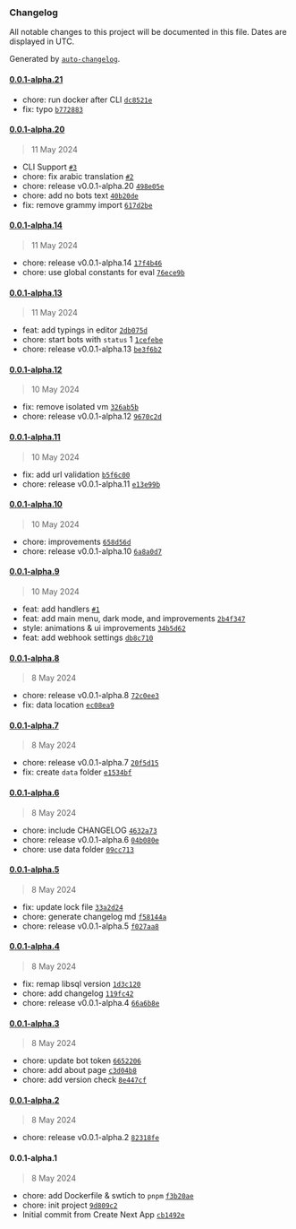 ### Changelog

All notable changes to this project will be documented in this file. Dates are displayed in UTC.

Generated by [`auto-changelog`](https://github.com/CookPete/auto-changelog).

#### [0.0.1-alpha.21](https://github.com/botmate/botmate/compare/0.0.1-alpha.20...0.0.1-alpha.21)

- chore: run docker after CLI [`dc8521e`](https://github.com/botmate/botmate/commit/dc8521e4857a0b54f7eefb0b537534b73bf1294d)
- fix: typo [`b772883`](https://github.com/botmate/botmate/commit/b772883114b91c618286d99d5856e5aac43b3119)

#### [0.0.1-alpha.20](https://github.com/botmate/botmate/compare/0.0.1-alpha.14...0.0.1-alpha.20)

> 11 May 2024

- CLI Support [`#3`](https://github.com/botmate/botmate/pull/3)
- chore: fix arabic translation [`#2`](https://github.com/botmate/botmate/pull/2)
- chore: release v0.0.1-alpha.20 [`498e05e`](https://github.com/botmate/botmate/commit/498e05e4d8e80250c28794cccb40209fbbfb86e5)
- chore: add no bots text [`40b20de`](https://github.com/botmate/botmate/commit/40b20de98a2ee6d167c76ee113df074d0a750c4e)
- fix: remove grammy import [`617d2be`](https://github.com/botmate/botmate/commit/617d2be6659f53d43f90fc2b195937621dbb4fa8)

#### [0.0.1-alpha.14](https://github.com/botmate/botmate/compare/0.0.1-alpha.13...0.0.1-alpha.14)

> 11 May 2024

- chore: release v0.0.1-alpha.14 [`17f4b46`](https://github.com/botmate/botmate/commit/17f4b4663c5051abee9e247a2a2a4d74309c252a)
- chore: use global constants for eval [`76ece9b`](https://github.com/botmate/botmate/commit/76ece9bed9e05c3d93fe67e5af7b7e24f865275f)

#### [0.0.1-alpha.13](https://github.com/botmate/botmate/compare/0.0.1-alpha.12...0.0.1-alpha.13)

> 11 May 2024

- feat: add typings in editor [`2db075d`](https://github.com/botmate/botmate/commit/2db075dabb678d8073c9f67a62ec8e95a3a25610)
- chore: start bots with `status` 1 [`1cefebe`](https://github.com/botmate/botmate/commit/1cefebe79e57c514cafc6d0fbbde3df0bb9524e4)
- chore: release v0.0.1-alpha.13 [`be3f6b2`](https://github.com/botmate/botmate/commit/be3f6b283131e5723a4ce5273922f68dbc3a2e63)

#### [0.0.1-alpha.12](https://github.com/botmate/botmate/compare/0.0.1-alpha.11...0.0.1-alpha.12)

> 10 May 2024

- fix: remove isolated vm [`326ab5b`](https://github.com/botmate/botmate/commit/326ab5bca8076dd3e6a588bcbdb9d96d7242b38b)
- chore: release v0.0.1-alpha.12 [`9670c2d`](https://github.com/botmate/botmate/commit/9670c2d8a86d4957d6aa64e4bfdcaec6817b8b99)

#### [0.0.1-alpha.11](https://github.com/botmate/botmate/compare/0.0.1-alpha.10...0.0.1-alpha.11)

> 10 May 2024

- fix: add url validation [`b5f6c00`](https://github.com/botmate/botmate/commit/b5f6c00ebaf9efb327a4c82ea7d8d36157e40960)
- chore: release v0.0.1-alpha.11 [`e13e99b`](https://github.com/botmate/botmate/commit/e13e99b31f4cd012214e0bb4ae1bc31437dfd704)

#### [0.0.1-alpha.10](https://github.com/botmate/botmate/compare/0.0.1-alpha.9...0.0.1-alpha.10)

> 10 May 2024

- chore: improvements [`658d56d`](https://github.com/botmate/botmate/commit/658d56d46cd6e44ef1eef1c5517dfa9c33e0ad9d)
- chore: release v0.0.1-alpha.10 [`6a8a0d7`](https://github.com/botmate/botmate/commit/6a8a0d7cf81df38904dbf1ba191ad39518c1ed08)

#### [0.0.1-alpha.9](https://github.com/botmate/botmate/compare/0.0.1-alpha.8...0.0.1-alpha.9)

> 10 May 2024

- feat: add handlers [`#1`](https://github.com/botmate/botmate/pull/1)
- feat: add main menu, dark mode, and improvements [`2b4f347`](https://github.com/botmate/botmate/commit/2b4f347dee22cc5a30e38a067affd2f9e5e55ae5)
- style: animations & ui improvements [`34b5d62`](https://github.com/botmate/botmate/commit/34b5d627289213cd3d317e392dda8278137bbafc)
- feat: add webhook settings [`db8c710`](https://github.com/botmate/botmate/commit/db8c7104485644e30142dc0dcd59526b3fefcc5f)

#### [0.0.1-alpha.8](https://github.com/botmate/botmate/compare/0.0.1-alpha.7...0.0.1-alpha.8)

> 8 May 2024

- chore: release v0.0.1-alpha.8 [`72c0ee3`](https://github.com/botmate/botmate/commit/72c0ee3ee704c67794b5b06e8eb3b406250cad8d)
- fix: data location [`ec08ea9`](https://github.com/botmate/botmate/commit/ec08ea938f88764fbc1e2e58cdd68e7a84e362c4)

#### [0.0.1-alpha.7](https://github.com/botmate/botmate/compare/0.0.1-alpha.6...0.0.1-alpha.7)

> 8 May 2024

- chore: release v0.0.1-alpha.7 [`20f5d15`](https://github.com/botmate/botmate/commit/20f5d157fea7a3bb2da2f3e5f5e968eec2f2f84c)
- fix: create `data` folder [`e1534bf`](https://github.com/botmate/botmate/commit/e1534bf5aaabe9c3f4eee79fd40a40232c95375d)

#### [0.0.1-alpha.6](https://github.com/botmate/botmate/compare/0.0.1-alpha.5...0.0.1-alpha.6)

> 8 May 2024

- chore: include CHANGELOG [`4632a73`](https://github.com/botmate/botmate/commit/4632a73538122a7d836311ac76aa93e734535bfb)
- chore: release v0.0.1-alpha.6 [`04b080e`](https://github.com/botmate/botmate/commit/04b080e9a809e759944014677b52911e747509e0)
- chore: use data folder [`09cc713`](https://github.com/botmate/botmate/commit/09cc7131b7a8fd22f163028fd4a2277b9d03e4ff)

#### [0.0.1-alpha.5](https://github.com/botmate/botmate/compare/0.0.1-alpha.4...0.0.1-alpha.5)

> 8 May 2024

- fix: update lock file [`33a2d24`](https://github.com/botmate/botmate/commit/33a2d246a70597b967c1fe7e631a3494432e20ce)
- chore: generate changelog md [`f58144a`](https://github.com/botmate/botmate/commit/f58144a9284a3107f192e6a75afa758b6733cc6a)
- chore: release v0.0.1-alpha.5 [`f027aa8`](https://github.com/botmate/botmate/commit/f027aa8f3691a0e54938bf293cf913def492d34e)

#### [0.0.1-alpha.4](https://github.com/botmate/botmate/compare/0.0.1-alpha.3...0.0.1-alpha.4)

> 8 May 2024

- fix: remap libsql version [`1d3c120`](https://github.com/botmate/botmate/commit/1d3c120677042b28257143cd4b10a813ef04c28c)
- chore: add changelog [`119fc42`](https://github.com/botmate/botmate/commit/119fc42ce7238fb035c230328d3c92cc911961f1)
- chore: release v0.0.1-alpha.4 [`66a6b8e`](https://github.com/botmate/botmate/commit/66a6b8e2ed1da9b394b736c0196d3b86a7c6e6d4)

#### [0.0.1-alpha.3](https://github.com/botmate/botmate/compare/0.0.1-alpha.2...0.0.1-alpha.3)

> 8 May 2024

- chore: update bot token [`6652206`](https://github.com/botmate/botmate/commit/6652206c42049bd3e1a0fa19c77bd4ca8991d433)
- chore: add about page [`c3d04b8`](https://github.com/botmate/botmate/commit/c3d04b866e0174c94a00d0137f26677231e9bb24)
- chore: add version check [`8e447cf`](https://github.com/botmate/botmate/commit/8e447cf8efba6daf4573d9bcb41b410dbc7b25bf)

#### [0.0.1-alpha.2](https://github.com/botmate/botmate/compare/0.0.1-alpha.1...0.0.1-alpha.2)

> 8 May 2024

- chore: release v0.0.1-alpha.2 [`82318fe`](https://github.com/botmate/botmate/commit/82318fe8fc3a63504d7308bbbccd660ef34a5a67)

#### 0.0.1-alpha.1

> 8 May 2024

- chore: add Dockerfile & swtich to `pnpm` [`f3b20ae`](https://github.com/botmate/botmate/commit/f3b20aeba4d9e7baa7482a80d1f88f23cbb4b487)
- chore: init project [`9d809c2`](https://github.com/botmate/botmate/commit/9d809c29f85965ce7f4620b1e558c32adcaab493)
- Initial commit from Create Next App [`cb1492e`](https://github.com/botmate/botmate/commit/cb1492e07a3f150de85c7be72003850049d081f7)
